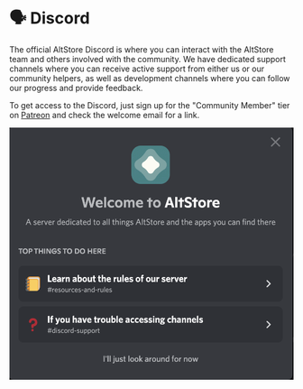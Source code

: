 # 🗣 Discord

The official AltStore Discord is where you can interact with the AltStore team and others involved with the community. We have dedicated support channels where you can receive active support from either us or our community helpers, as well as development channels where you can follow our progress and provide feedback.

To get access to the Discord, just sign up for the "Community Member" tier on [Patreon](https://www.patreon.com/rileyshane) and check the welcome email for a link.

&#x20;                                        <img src="../.gitbook/assets/Screen Shot 2022-03-16 at 3.26.25 PM.png" alt="" data-size="original">
